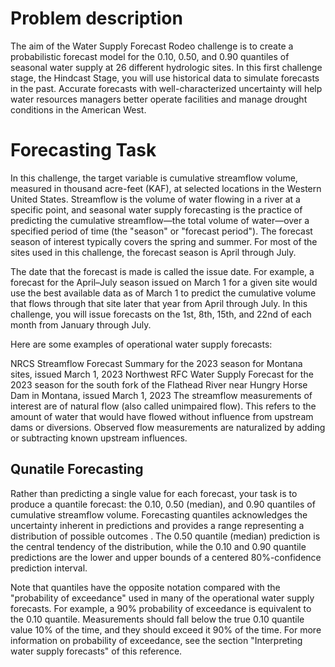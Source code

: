# Problem description
The aim of the Water Supply Forecast Rodeo challenge is to create a probabilistic forecast model for the 0.10, 0.50, and 0.90 quantiles of seasonal water supply at 26 different hydrologic sites. In this first challenge stage, the Hindcast Stage, you will use historical data to simulate forecasts in the past. Accurate forecasts with well-characterized uncertainty will help water resources managers better operate facilities and manage drought conditions in the American West.

# Forecasting Task

In this challenge, the target variable is cumulative streamflow volume, measured in thousand acre-feet (KAF), at selected locations in the Western United States. Streamflow is the volume of water flowing in a river at a specific point, and seasonal water supply forecasting is the practice of predicting the cumulative streamflow—the total volume of water—over a specified period of time (the "season" or "forecast period"). The forecast season of interest typically covers the spring and summer. For most of the sites used in this challenge, the forecast season is April through July.

The date that the forecast is made is called the issue date. For example, a forecast for the April–July season issued on March 1 for a given site would use the best available data as of March 1 to predict the cumulative volume that flows through that site later that year from April through July. In this challenge, you will issue forecasts on the 1st, 8th, 15th, and 22nd of each month from January through July.

Here are some examples of operational water supply forecasts:

NRCS Streamflow Forecast Summary for the 2023 season for Montana sites, issued March 1, 2023
Northwest RFC Water Supply Forecast for the 2023 season for the south fork of the Flathead River near Hungry Horse Dam in Montana, issued March 1, 2023
The streamflow measurements of interest are of natural flow (also called unimpaired flow). This refers to the amount of water that would have flowed without influence from upstream dams or diversions. Observed flow measurements are naturalized by adding or subtracting known upstream influences.

## Qunatile Forecasting
Rather than predicting a single value for each forecast, your task is to produce a quantile forecast: the 0.10, 0.50 (median), and 0.90 quantiles of cumulative streamflow volume. Forecasting quantiles acknowledges the uncertainty inherent in predictions and provides a range representing a distribution of possible outcomes . The 0.50 quantile (median) prediction is the central tendency of the distribution, while the 0.10 and 0.90 quantile predictions are the lower and upper bounds of a centered 80%-confidence prediction interval.

Note that quantiles have the opposite notation compared with the "probability of exceedance" used in many of the operational water supply forecasts. For example, a 90% probability of exceedance is equivalent to the 0.10 quantile. Measurements should fall below the true 0.10 quantile value 10% of the time, and they should exceed it 90% of the time. For more information on probability of exceedance, see the section "Interpreting water supply forecasts" of this reference.

